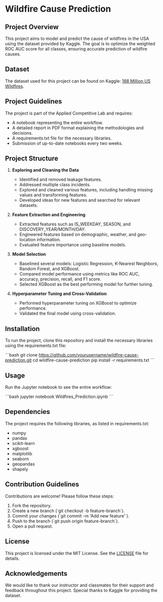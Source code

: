 
# Wildfire Cause Prediction

## Project Overview

This project aims to model and predict the cause of wildfires in the USA using the dataset provided by Kaggle. The goal is to optimize the weighted ROC AUC score for all classes, ensuring accurate prediction of wildfire causes.

## Dataset

The dataset used for this project can be found on Kaggle: [188 Million US Wildfires](https://www.kaggle.com/datasets/rtatman/188-million-us-wildfires).

## Project Guidelines

The project is part of the Applied Competitive Lab and requires:
- A notebook representing the entire workflow.
- A detailed report in PDF format explaining the methodologies and decisions.
- A requirements.txt file for the necessary libraries.
- Submission of up-to-date notebooks every two weeks.

## Project Structure

1. **Exploring and Cleaning the Data**
   - Identified and removed leakage features.
   - Addressed multiple class incidents.
   - Explored and cleaned various features, including handling missing values and transforming features.
   - Developed ideas for new features and searched for relevant datasets.

2. **Feature Extraction and Engineering**
   - Extracted features such as IS_WEEKDAY, SEASON, and DISCOVERY_YEAR/MONTH/DAY.
   - Engineered features based on demographic, weather, and geo-location information.
   - Evaluated feature importance using baseline models.

3. **Model Selection**
   - Baselined several models: Logistic Regression, K-Nearest Neighbors, Random Forest, and XGBoost.
   - Compared model performance using metrics like ROC AUC, accuracy, precision, recall, and F1 score.
   - Selected XGBoost as the best performing model for further tuning.

4. **Hyperparameter Tuning and Cross-Validation**
   - Performed hyperparameter tuning on XGBoost to optimize performance.
   - Validated the final model using cross-validation.

## Installation

To run the project, clone this repository and install the necessary libraries using the requirements.txt file:

\`\`\`bash
git clone https://github.com/yourusername/wildfire-cause-prediction.git
cd wildfire-cause-prediction
pip install -r requirements.txt
\`\`\`

## Usage

Run the Jupyter notebook to see the entire workflow:

\`\`\`bash
jupyter notebook Wildfires_Prediction.ipynb
\`\`\`

## Dependencies

The project requires the following libraries, as listed in requirements.txt:
- numpy
- pandas
- scikit-learn
- xgboost
- matplotlib
- seaborn
- geopandas
- shapely

## Contribution Guidelines

Contributions are welcome! Please follow these steps:
1. Fork the repository.
2. Create a new branch (\`git checkout -b feature-branch\`).
3. Commit your changes (\`git commit -m 'Add new feature'\`).
4. Push to the branch (\`git push origin feature-branch\`).
5. Open a pull request.

## License

This project is licensed under the MIT License. See the [LICENSE](LICENSE) file for details.

## Acknowledgements

We would like to thank our instructor and classmates for their support and feedback throughout this project. Special thanks to Kaggle for providing the dataset.
